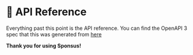 

# 🔧 API Reference
 
Everything past this point is the API reference. You can find the OpenAPI 3 spec that this was generated from [here](https://github.com/Sponsus/API-Documentation/blob/master/spec/openapi3.yaml)

**Thank you for using Sponsus!**